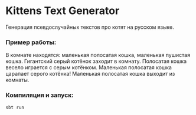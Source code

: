 # Kittens Text Generator

Генерация псевдослучайных текстов про котят на русском языке.

### Пример работы:

В комнате находятся: маленькая полосатая кошка, маленькая пушистая кошка. Гигантский серый котёнок заходит в комнату. Полосатая кошка весело играется с серым котёнком. Маленькая полосатая кошка царапает серого котёнка! Маленькая полосатая кошка выходит из комнаты.

### Компиляция и запуск:
```
sbt run
```
